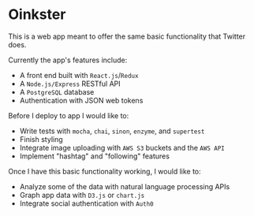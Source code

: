 # Oinkster

This is a web app meant to offer the same basic functionality that Twitter does.

Currently the app's features include:
- A front end built with `React.js`/`Redux`
- A `Node.js/Express` RESTful API
- A `PostgreSQL` database
- Authentication with JSON web tokens

Before I deploy to app I would like to:
- Write tests with `mocha`, `chai`, `sinon`, `enzyme`, and `supertest`
- Finish styling
- Integrate image uploading with `AWS S3` buckets and the `AWS API`
- Implement "hashtag" and "following" features

Once I have this basic functionality working, I would like to:
- Analyze some of the data with natural language processing APIs
- Graph app data with `D3.js` or `chart.js`
- Integrate social authentication with `Auth0`
